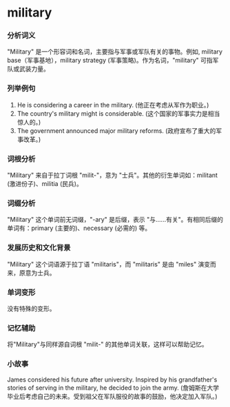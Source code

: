 # military

### 分析词义

  

"Military" 是一个形容词和名词，主要指与军事或军队有关的事物。例如, military base（军事基地），military strategy (军事策略)。作为名词，"military" 可指军队或武装力量。

  

### 列举例句

  

1.  He is considering a career in the military. (他正在考虑从军作为职业。)
2.  The country's military might is considerable. (这个国家的军事实力是相当惊人的。)
3.  The government announced major military reforms. (政府宣布了重大的军事改革。)

  

### 词根分析

  

"Military" 来自于拉丁词根 "milit-"，意为 "士兵"。其他的衍生单词如：militant (激进份子)、militia (民兵)。

  

### 词缀分析

  

"Military" 这个单词前无词缀，"-ary" 是后缀，表示 "与......有关"。有相同后缀的单词有：primary (主要的)、necessary (必需的) 等。

  

### 发展历史和文化背景

  

"Military" 这个词语源于拉丁语 "militaris"，而 "militaris" 是由 "miles" 演变而来，原意为士兵。

  

### 单词变形

  

没有特殊的变形。

  

### 记忆辅助

  

将"Military"与同样源自词根 "milit-" 的其他单词关联，这样可以帮助记忆。

  

### 小故事

  

James considered his future after university. Inspired by his grandfather's stories of serving in the military, he decided to join the army. (詹姆斯在大学毕业后考虑自己的未来。受到祖父在军队服役的故事的鼓励，他决定加入军队。)
